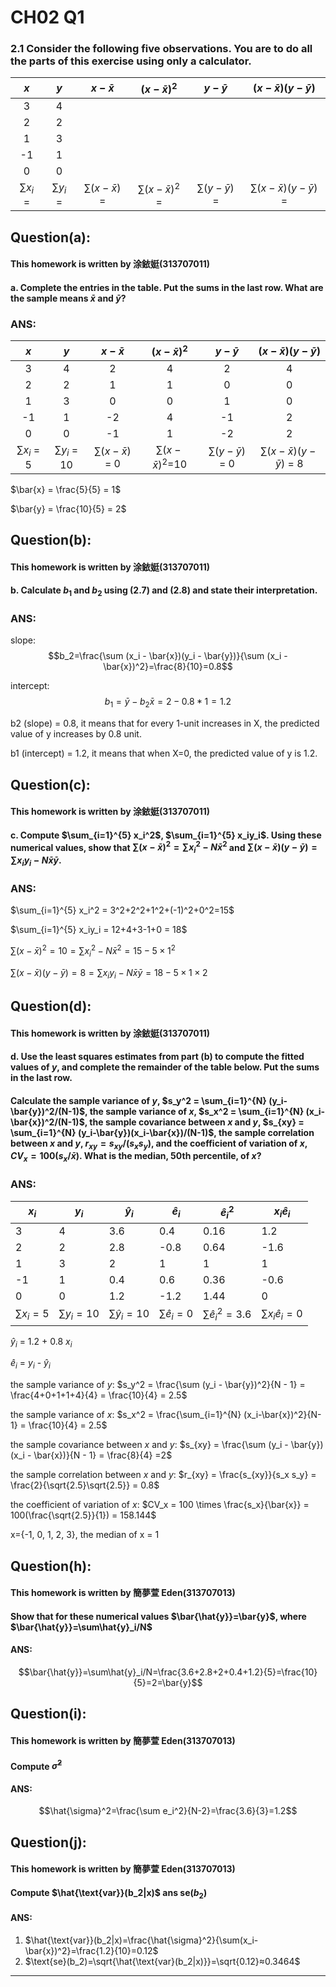 # CH02 Q1

### 2.1 Consider the following five observations. You are to do all the parts of this exercise using only a calculator.

| $x$ | $y$ | $x-\bar{x}$ | $(x-\bar{x})^2$ | $y-\bar{y}$ | $(x-\bar{x})(y-\bar{y})$ |
|:---:|:---:|:-----------:|:---------------:|:-----------:|:------------------------:|
| 3   | 4   |             |                 |             |                          |
| 2   | 2   |             |                 |             |                          |
| 1   | 3   |             |                 |             |                          |
| -1  | 1   |             |                 |             |                          |
| 0   | 0   |             |                 |             |                          |
| $\sum x_i$ = | $\sum y_i$ = | $\sum (x-\bar{x})$ = | $\sum (x-\bar{x})^2$ = | $\sum (y-\bar{y})$ =  | $\sum(x-\bar{x})(y-\bar{y})$ = |    

## **Question(a):**
#### This homework is written by 涂銥娗(313707011)
#### a. Complete the entries in the table. Put the sums in the last row. What are the sample means $\bar{x}$ and $\bar{y}$?
### ANS:
| $x$ | $y$ | $x-\bar{x}$ | $(x-\bar{x})^2$ | $y-\bar{y}$ | $(x-\bar{x})(y-\bar{y})$ |
|:---:|:---:|:-----------:|:---------------:|:-----------:|:------------------------:|
| 3   | 4   |2            |4                |2            |4                         |
| 2   | 2   |1            |1                |0            |0                         |
| 1   | 3   |0            |0                |1            |0                         |
| -1  | 1   |-2           |4                |-1           |2                         |
| 0   | 0   |-1           |1                |-2           |2                         |
| $\sum x_i$ = 5 | $\sum y_i$ = 10| $\sum (x-\bar{x})$ = 0| $\sum (x-\bar{x})^2$=10 | $\sum (y-\bar{y})$ = 0 | $\sum(x-\bar{x})(y-\bar{y})$ = 8|

$\bar{x} = \frac{5}{5} = 1$   

$\bar{y} = \frac{10}{5} = 2$


## **Question(b):**
#### This homework is written by 涂銥娗(313707011)
#### b. Calculate $b_1$ and $b_2$ using (2.7) and (2.8) and state their interpretation.

### ANS:
slope: $$b_2=\frac{\sum (x_i - \bar{x})(y_i - \bar{y})}{\sum (x_i - \bar{x})^2}=\frac{8}{10}=0.8$$  

intercept: $$b_1=\bar{y}-b_2\bar{x}=2-0.8*1=1.2$$  

b2 (slope) = 0.8, it means that for every 1-unit increases in X, the predicted value of y increases by 0.8 unit.

b1 (intercept) = 1.2, it means that when X=0, the predicted value of y is 1.2.


## **Question(c):**
#### This homework is written by 涂銥娗(313707011)
#### c. Compute $\sum_{i=1}^{5} x_i^2$, $\sum_{i=1}^{5} x_iy_i$. Using these numerical values, show that $\sum (x-\bar{x})^2 = \sum x_i^2 - N\bar{x}^2$ and $\sum(x-\bar{x})(y-\bar{y}) = \sum x_i y_i - N\bar{x}\bar{y}$.

### ANS:
$\sum_{i=1}^{5} x_i^2 = 3^2+2^2+1^2+(-1)^2+0^2=15$     
    
$\sum_{i=1}^{5} x_iy_i = 12+4+3-1+0 = 18$    
    
$\sum (x-\bar{x})^2 = 10 = \sum x_i^2 - N\bar{x}^2 = 15 - 5\times 1^2$   

$\sum(x-\bar{x})(y-\bar{y}) = 8 = \sum x_i y_i - N\bar{x}\bar{y} = 18 - 5\times 1\times 2$


## **Question(d):**
#### This homework is written by 涂銥娗(313707011)
#### d. Use the least squares estimates from part (b) to compute the fitted values of $y$, and complete the remainder of the table below. Put the sums in the last row. 
#### Calculate the sample variance of $y$, $s_y^2 = \sum_{i=1}^{N} (y_i-\bar{y})^2/(N-1)$, the sample variance of $x$, $s_x^2 = \sum_{i=1}^{N} (x_i-\bar{x})^2/(N-1)$, the sample covariance between $x$ and $y$, $s_{xy} = \sum_{i=1}^{N} (y_i-\bar{y})(x_i-\bar{x})/(N-1)$, the sample correlation between $x$ and $y$, $r_{xy} = s_{xy}/(s_x s_y)$, and the coefficient of variation of $x$, $CV_x = 100(s_x/\bar{x})$. What is the median, 50th percentile, of $x$?

### ANS:
| $x_i$   | $y_i$   | $\hat{y}_i$ | $\hat{e}_i$ | $\hat{e}_i^2$ | $x_i \hat{e}_i$ |
|-----|-----|-------------|-----------------|-------------|----------------------------|
| 3   | 4   |     3.6      |      0.4        |      0.16    |           1.2               |
| 2   | 2   |     2.8      |       -0.8      |       0.64   |           -1.6              |
| 1   | 3   |      2       |        1        |      1       |           1                 |
| -1  | 1   |      0.4     |        0.6      |      0.36    |           -0.6              |
| 0   | 0   |      1.2     |       -1.2      |      1.44    |           0                 |
| $\sum{x}_i=5$ | $\sum{y}_i=10$ | $\sum\hat{y}_i=10$ | $\sum\hat{e}_i=0$ | $\sum\hat{e}_i^2=3.6$ | $\sum{x}_i \hat{e}_i=0$ |

$\hat{y}_i$ = 1.2 + 0.8 $x_i$

$\hat{e}_i$ = $y_i$ - $\hat{y}_i$

the sample variance of $y$: $s_y^2 = \frac{\sum (y_i - \bar{y})^2}{N - 1} = \frac{4+0+1+1+4}{4} =  \frac{10}{4} = 2.5$  

the sample variance of $x$: $s_x^2 = \frac{\sum_{i=1}^{N} (x_i-\bar{x})^2}{N-1} = \frac{10}{4} = 2.5$  

the sample covariance between $x$ and $y$: $s_{xy} = \frac{\sum (y_i - \bar{y})(x_i - \bar{x})}{N - 1} = \frac{8}{4} =2$   

the sample correlation between $x$ and $y$: $r_{xy} = \frac{s_{xy}}{s_x s_y} = \frac{2}{\sqrt{2.5}\sqrt{2.5}} = 0.8$  

the coefficient of variation of $x$: $CV_x = 100 \times \frac{s_x}{\bar{x}} = 100(\frac{\sqrt{2.5}}{1}) = 158.144$  

x={-1, 0, 1, 2, 3}, the median of x = 1  



## **Question(h):**
#### This homework is written by 簡夢萱 Eden(313707013)
#### Show that for these numerical values $\bar{\hat{y}}=\bar{y}$, where $\bar{\hat{y}}=\sum\hat{y}_i/N$

#### ANS:

$$\bar{\hat{y}}=\sum\hat{y}_i/N=\frac{3.6+2.8+2+0.4+1.2}{5}=\frac{10}{5}=2=\bar{y}$$

## **Question(i):**
#### This homework is written by 簡夢萱 Eden(313707013)

#### Compute $\hat{\sigma}^2$

#### ANS:

$$\hat{\sigma}^2=\frac{\sum e_i^2}{N-2}=\frac{3.6}{3}=1.2$$


## **Question(j):**
#### This homework is written by 簡夢萱 Eden(313707013)
#### Compute $\hat{\text{var}}(b_2|x)$ ans $\text{se}(b_2)$

#### ANS:
 1. $\hat{\text{var}}(b_2|x)=\frac{\hat{\sigma}^2}{\sum(x_i-\bar{x})^2}=\frac{1.2}{10}=0.12$
 2. $\text{se}(b_2)=\sqrt{\hat{\text{var}(b_2|x)}}=\sqrt{0.12}≈0.3464$

---
